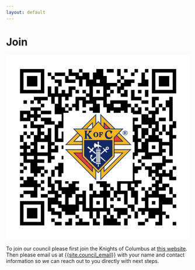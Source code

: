 ```yaml
---
layout: default
---
```


# Join

<a href="https://www.kofc.org/secure/en/join/join-the-knights.html">
    <img class="knights-qr-code" src="/assets/images/kofc_qr_code.png" alt="Knights of Columbus QR Code" title="Click here to join!" />
</a>

To join our council please first join the Knights of Columbus at [this website](https://www.kofc.org/secure/en/join/join-the-knights.html). Then please email us at <a href="mailto:{{site.council_email}}">{{site.council_email}}</a> with your name and contact information so we can reach out to you directly with next steps.